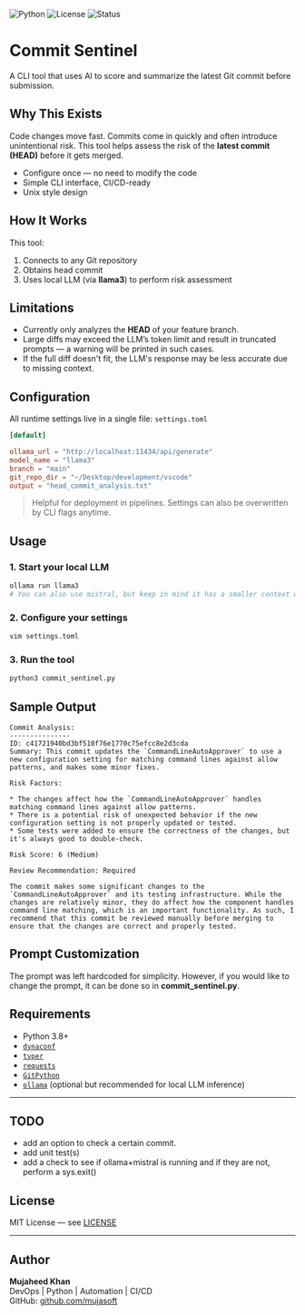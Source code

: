 ![Python](https://img.shields.io/badge/python-3.8+-blue)
![License](https://img.shields.io/github/license/mujasoft/git_log_analyser)
![Status](https://img.shields.io/badge/status-WIP-orange)

# Commit Sentinel
A CLI tool that uses AI to score and summarize the latest Git commit before submission.

## Why This Exists

Code changes move fast. Commits come in quickly and often introduce unintentional risk. This tool helps assess the risk of the **latest commit (HEAD)** before it gets merged.

- Configure once — no need to modify the code
- Simple CLI interface, CI/CD-ready
- Unix style design

## How It Works

This tool:
1. Connects to any Git repository
2. Obtains head commit
3. Uses local LLM (via **llama3**) to perform risk assessment

## Limitations
- Currently only analyzes the **HEAD** of your feature branch.
- Large diffs may exceed the LLM’s token limit and result in truncated prompts — a warning will be printed in such cases.
- If the full diff doesn't fit, the LLM's response may be less accurate due to missing context.

## Configuration

All runtime settings live in a single file: `settings.toml`

```toml
[default]

ollama_url = "http://localhost:11434/api/generate"
model_name = "llama3"
branch = "main"
git_repo_dir = "~/Desktop/development/vscode"
output = "head_commit_analysis.txt"
```

> Helpful for deployment in pipelines. Settings can also be overwritten by CLI flags anytime.

## Usage

### 1. Start your local LLM
```bash
ollama run llama3
# You can also use mistral, but keep in mind it has a smaller context window than llama3.
```

### 2. Configure your settings
```bash
vim settings.toml
```

### 3. Run the tool
```bash
python3 commit_sentinel.py
```

## Sample Output

```text
Commit Analysis:
---------------
ID: c41721940bd3bf510f76e1770c75efcc8e2d3cda
Summary: This commit updates the `CommandLineAutoApprover` to use a new configuration setting for matching command lines against allow patterns, and makes some minor fixes.

Risk Factors:

* The changes affect how the `CommandLineAutoApprover` handles matching command lines against allow patterns.
* There is a potential risk of unexpected behavior if the new configuration setting is not properly updated or tested.
* Some tests were added to ensure the correctness of the changes, but it's always good to double-check.

Risk Score: 6 (Medium)

Review Recommendation: Required

The commit makes some significant changes to the `CommandLineAutoApprover` and its testing infrastructure. While the changes are relatively minor, they do affect how the component handles command line matching, which is an important functionality. As such, I recommend that this commit be reviewed manually before merging to ensure that the changes are correct and properly tested.
```

## Prompt Customization

The prompt was left hardcoded for simplicity. However, if you would like to change the prompt, it can be done so in **commit_sentinel.py**.

## Requirements

- Python 3.8+
- [`dynaconf`](https://www.dynaconf.com/)
- [`typer`](https://typer.tiangolo.com/)
- [`requests`](https://docs.python-requests.org/en/master/)
- [`GitPython`](https://gitpython.readthedocs.io/en/stable/)
- [`ollama`](https://ollama.com) (optional but recommended for local LLM inference)

---

## TODO
- add an option to check a certain commit.
- add unit test(s)
- add a check to see if ollama+mistral is running and if they are not, perform a sys.exit()

## License

MIT License — see [LICENSE](./LICENSE)

---

## Author

**Mujaheed Khan**  
DevOps | Python | Automation | CI/CD  
GitHub: [github.com/mujasoft](https://github.com/mujasoft)